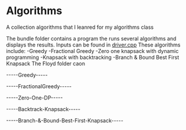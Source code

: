 # Algorithms
A collection algorithms that I leanred for my algorithms class

The bundle folder contains a program the runs several algorithms and displays the results. 
Inputs can be found in [driver.cpp](driver.cpp) 
These algorithms include: 
-Greedy 
-Fractional Greedy
-Zero one knapsack with dynamic programming
-Knapsack with backtracking
-Branch & Bound Best First Knapsack
The Floyd folder caon


-----Greedy-----

-----FractionalGreedy-----

-----Zero-One-DP-----

-----Backtrack-Knapsack-----

-----Branch-&-Bound-Best-First-Knapsack-----
